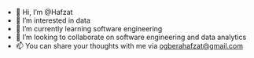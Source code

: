- 👋 Hi, I’m @Hafzat
- 👀 I’m interested in data
- 🌱 I’m currently learning software engineering 
- 💞️ I’m looking to collaborate on software engineering and data analytics
- 📫 You can share your thoughts with me via ogberahafzat@gmail.com

<!---
Hafzat is an aspiring software engineer ✨ special ✨ repository because its `README.md` (this file) appears on your GitHub profile.
You can click the Preview link to take a look at your changes.
--->
